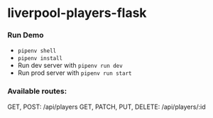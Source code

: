 # liverpool-players-flask

### Run Demo
- `pipenv shell`
- `pipenv install`
- Run dev server with `pipenv run dev`
- Run prod server with `pipenv run start`

### Available routes:
GET, POST: /api/players
GET, PATCH, PUT, DELETE: /api/players/:id

